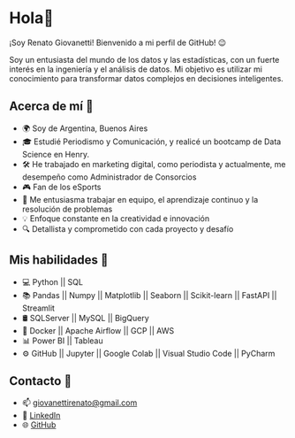 
# Hola👋
¡Soy Renato Giovanetti! Bienvenido a mi perfil de GitHub! 😉

Soy un entusiasta del mundo de los datos y las estadísticas, con un fuerte interés en la ingeniería y el análisis de datos. Mi objetivo es utilizar mi conocimiento para transformar datos complejos en decisiones inteligentes.

## Acerca de mí 👀
- 🌍 Soy de Argentina, Buenos Aires  
- 🎓 Estudié Periodismo y Comunicación, y realicé un bootcamp de Data Science en Henry.  
- 🛠 He trabajado en marketing digital, como periodista y actualmente, me desempeño como Administrador de Consorcios  
- 🎮 Fan de los eSports  
- 🫶 Me entusiasma trabajar en equipo, el aprendizaje continuo y la resolución de problemas  
- 💡 Enfoque constante en la creatividad e innovación  
- 🔍 Detallista y comprometido con cada proyecto y desafío

## Mis habilidades 🚀
- 💻 Python || SQL  
- 📚 Pandas || Numpy || Matplotlib || Seaborn || Scikit-learn || FastAPI || Streamlit  
- 🛢 SQLServer || MySQL || BigQuery  
- 🔧 Docker || Apache Airflow || GCP || AWS  
- 📊 Power BI || Tableau  
- ⚙️ GitHub || Jupyter || Google Colab || Visual Studio Code || PyCharm

## Contacto 👤
- 📫 [giovanettirenato@gmail.com](mailto:giovanettirenato@gmail.com)  
- 💼 [LinkedIn](https://www.linkedin.com/in/r-giovanetti/)  
- 🌐 [GitHub](https://github.com/RGiovanetti)
